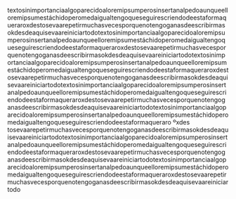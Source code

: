 textosinimportanciaalgoparecidoaloremipsumperosinsertanalpedoaunqueelloremipsumestáchidoperomedaigualtengoqueseguirescriendodeestaformaqueraroxdestosevaarepetirmuchasvecesporquenotengoganasdeescribirmasokdesdeaquisevaareiniciartodotextosinimportanciaalgoparecidoaloremipsumperosinsertanalpedoaunqueelloremipsumestáchidoperomedaigualtengoqueseguirescriendodeestaformaqueraroxdestosevaarepetirmuchasvecesporquenotengoganasdeescribirmasokdesdeaquisevaareiniciartodotextosinimportanciaalgoparecidoaloremipsumperosinsertanalpedoaunqueelloremipsumestáchidoperomedaigualtengoqueseguirescriendodeestaformaqueraroxdestosevaarepetirmuchasvecesporquenotengoganasdeescribirmasokdesdeaquisevaareiniciartodotextosinimportanciaalgoparecidoaloremipsumperosinsertanalpedoaunqueelloremipsumestáchidoperomedaigualtengoqueseguirescriendodeestaformaqueraroxdestosevaarepetirmuchasvecesporquenotengoganasdeescribirmasokdesdeaquisevaareiniciartodotextosinimportanciaalgoparecidoaloremipsumperosinsertanalpedoaunqueelloremipsumestáchidoperomedaigualtengoqueseguirescriendodeestaformaqueraro ºxdes tosevaarepetirmuchasvecesporquenotengoganasdeescribirmasokdesdeaquisevaareiniciartodotextosinimportanciaalgoparecidoaloremipsumperosinsertanalpedoaunqueelloremipsumestáchidoperomedaigualtengoqueseguirescriendodeestaformaqueraroxdestosevaarepetirmuchasvecesporquenotengoganasdeescribirmasokdesdeaquisevaareiniciartodotextosinimportanciaalgoparecidoaloremipsumperosinsertanalpedoaunqueelloremipsumestáchidoperomedaigualtengoqueseguirescriendodeestaformaqueraroxdestosevaarepetirmuchasvecesporquenotengoganasdeescribirmasokdesdeaquisevaareiniciartodo
